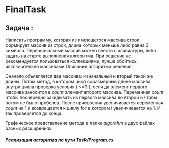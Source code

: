 # FinalTask

## Задача : ##

Написать программу, которая из имеющегося массива строк формирует массив из строк, длина которых меньше либо равна 3 символа. Первоначальный массив можно ввести с клавиатуры, либо задать на старте выполнения алгоритма. При решение не рекомендуется пользоваться коллекциями, лучше обойтись исключительно массивами
Описание алгоритма решения:

Сначало объявляется два массива: изначальный и вторый такой же длины. Потом метод, в котором цикл соразмерный длине массива, внутри цикла проверка условия ( <=3 ), если да элемент первого массива заносится в *count* элемент второго массива. Переменная *count* чтобы поочередно закидывать из первого массива во второй и чтобы потом не было пробелов. После присвоения увеличивается переменная *count* на 1 и возвращается к циклу for в котором i увеличивается на 1. И так проверяется до конца.

Графическое представление метода в папке _algorithm_ в двух файлах разных расширениях.

##### Реализация алгоритма по пути Task/Program.cs